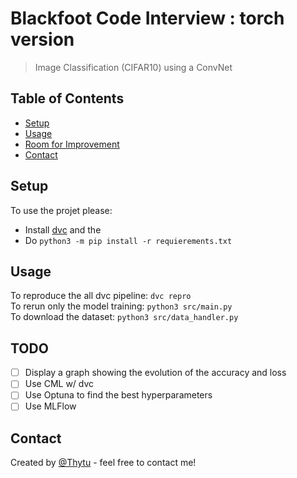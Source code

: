 # Blackfoot Code Interview : torch version
> Image Classification (CIFAR10) using a ConvNet

## Table of Contents
* [Setup](#setup)
* [Usage](#usage)
* [Room for Improvement](#todo)
* [Contact](#contact)

## Setup
To use the projet please:	
- Install [dvc](https://dvc.org) and the 
- Do `python3 -m pip install -r requierements.txt`


## Usage
To reproduce the all dvc pipeline: `dvc repro`\
To rerun only the model training: `python3 src/main.py`\
To download the dataset: `python3 src/data_handler.py`

## TODO
- [ ] Display a graph showing the evolution of the accuracy and loss
- [ ] Use CML w/ dvc
- [ ] Use Optuna to find the best hyperparameters
- [ ] Use MLFlow

## Contact
Created by [@Thytu](https://github.com/Thytu) - feel free to contact me!
